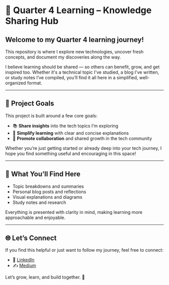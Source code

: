 # 📘 Quarter 4 Learning – Knowledge Sharing Hub

## Welcome to my Quarter 4 learning journey!  

This repository is where I explore new technologies, uncover fresh concepts, and document my discoveries along the way.

I believe learning should be shared — so others can benefit, grow, and get inspired too. Whether it's a technical topic I've studied, a blog I've written, or study notes I’ve compiled, you’ll find it all here in a simplified, well-organized format.

---

## 🎯 Project Goals

This project is built around a few core goals:

- 📚 **Share insights** into the tech topics I’m exploring  
- 🧠 **Simplify learning** with clear and concise explanations  
- 🤝 **Promote collaboration** and shared growth in the tech community  

Whether you’re just getting started or already deep into your tech journey, I hope you find something useful and encouraging in this space!

---

## 📂 What You’ll Find Here

- Topic breakdowns and summaries  
- Personal blog posts and reflections  
- Visual explanations and diagrams  
- Study notes and research  

Everything is presented with clarity in mind, making learning more approachable and enjoyable.

---

## 🌐 Let’s Connect

If you find this helpful or just want to follow my journey, feel free to connect:

- 🔗 [LinkedIn](www.linkedin.com/in/anum-k-442b2022b)
- ✍️ [Medium](https://medium.com/@anumriz2017)

Let’s grow, learn, and build together. 🌱


